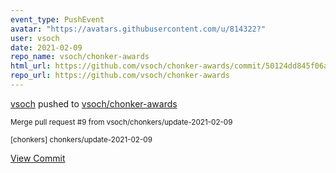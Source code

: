 ```yaml
---
event_type: PushEvent
avatar: "https://avatars.githubusercontent.com/u/814322?"
user: vsoch
date: 2021-02-09
repo_name: vsoch/chonker-awards
html_url: https://github.com/vsoch/chonker-awards/commit/50124dd845f06ae9ea9cd9918e1b7610c85e6d90
repo_url: https://github.com/vsoch/chonker-awards
---
```


<a href='https://github.com/vsoch' target='_blank'>vsoch</a> pushed to <a href='https://github.com/vsoch/chonker-awards' target='_blank'>vsoch/chonker-awards</a>

<small>Merge pull request #9 from vsoch/chonkers/update-2021-02-09

[chonkers] chonkers/update-2021-02-09</small>

<a href='https://github.com/vsoch/chonker-awards/commit/50124dd845f06ae9ea9cd9918e1b7610c85e6d90' target='_blank'>View Commit</a>